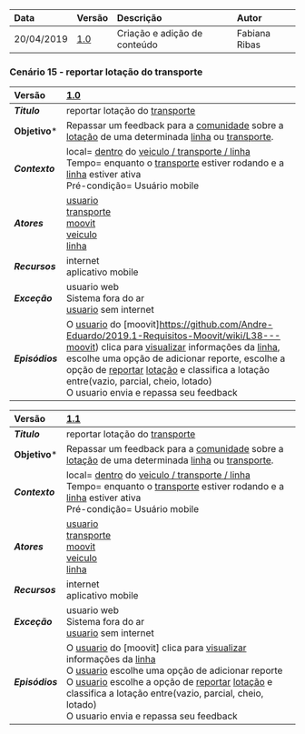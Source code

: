 |Data|Versão|Descrição|Autor|
|:---|:---|:---|:---|
|20/04/2019|[1.0](https://github.com/Andre-Eduardo/2019.1-Requisitos-Moovit/tree/master/cenarios/versao%20cenarios%201.0)|Criação e adição de conteúdo|Fabiana Ribas|


### Cenário 15 - reportar lotação do transporte
|Versão|[1.0](https://github.com/Andre-Eduardo/2019.1-Requisitos-Moovit/tree/master/cenarios/versao%20cenarios%201.0)
|:-|:-|
|***Titulo***|reportar lotação do [transporte](https://github.com/Andre-Eduardo/2019.1-Requisitos-Moovit/wiki/L63---transporte)|
|**Objetivo***|Repassar um feedback para a [comunidade](https://github.com/Andre-Eduardo/2019.1-Requisitos-Moovit/wiki/L12---comunidade) sobre a [lotação](https://github.com/Andre-Eduardo/2019.1-Requisitos-Moovit/wiki/L18---lotacao) de uma determinada [linha](https://github.com/Andre-Eduardo/2019.1-Requisitos-Moovit/wiki/L27---linha) ou [transporte](https://github.com/Andre-Eduardo/2019.1-Requisitos-Moovit/wiki/L63---transporte).
|***Contexto***|local= [dentro]() do [veiculo / transporte / linha]()<br> Tempo= enquanto o [transporte](https://github.com/Andre-Eduardo/2019.1-Requisitos-Moovit/wiki/L63---transporte) estiver rodando e a [linha](https://github.com/Andre-Eduardo/2019.1-Requisitos-Moovit/wiki/L27---linha) estiver ativa<br>Pré-condição= Usuário mobile
|***Atores***|[usuario](https://github.com/Andre-Eduardo/2019.1-Requisitos-Moovit/wiki/L65-Usu%C3%A1rio)<br>[transporte](https://github.com/Andre-Eduardo/2019.1-Requisitos-Moovit/wiki/L63---transporte)<br>[moovit](https://github.com/Andre-Eduardo/2019.1-Requisitos-Moovit/wiki/L38---moovit)<br>[veiculo](https://github.com/Andre-Eduardo/2019.1-Requisitos-Moovit/wiki/L66-Veiculo)<br>[linha](https://github.com/Andre-Eduardo/2019.1-Requisitos-Moovit/wiki/L27---linha)
|***Recursos***|internet<br>aplicativo mobile
|***Exceção***|usuario web<br>Sistema fora do ar<br>[usuario](https://github.com/Andre-Eduardo/2019.1-Requisitos-Moovit/wiki/L65-Usu%C3%A1rio) sem internet
|***Episódios***|O [usuario](https://github.com/Andre-Eduardo/2019.1-Requisitos-Moovit/wiki/L65-Usu%C3%A1rio) do [moovit]https://github.com/Andre-Eduardo/2019.1-Requisitos-Moovit/wiki/L38---moovit) clica para [visualizar](https://github.com/Andre-Eduardo/2019.1-Requisitos-Moovit/wiki/C22-visualizar) informações da [linha](https://github.com/Andre-Eduardo/2019.1-Requisitos-Moovit/wiki/L27---linha), escolhe uma opção de adicionar reporte, escolhe a opção de [reportar](https://github.com/Andre-Eduardo/2019.1-Requisitos-Moovit/wiki/C15---reportar) [lotação](https://github.com/Andre-Eduardo/2019.1-Requisitos-Moovit/wiki/L18---lotacao) e classifica a lotação entre(vazio, parcial, cheio, lotado)<br>O usuario envia e repassa seu feedback|

|Versão|[1.1](https://github.com/Andre-Eduardo/2019.1-Requisitos-Moovit/tree/master/cenarios/versao%20cenarios%201.1)
|:-|:-|
|***Titulo***|reportar lotação do [transporte](https://github.com/Andre-Eduardo/2019.1-Requisitos-Moovit/wiki/L63---transporte)|
|**Objetivo***|Repassar um feedback para a [comunidade](https://github.com/Andre-Eduardo/2019.1-Requisitos-Moovit/wiki/L12---comunidade) sobre a [lotação](https://github.com/Andre-Eduardo/2019.1-Requisitos-Moovit/wiki/L18---lotacao) de uma determinada [linha](https://github.com/Andre-Eduardo/2019.1-Requisitos-Moovit/wiki/L27---linha) ou [transporte](https://github.com/Andre-Eduardo/2019.1-Requisitos-Moovit/wiki/L63---transporte).
|***Contexto***|local= [dentro]() do [veiculo / transporte / linha]()<br> Tempo= enquanto o [transporte](https://github.com/Andre-Eduardo/2019.1-Requisitos-Moovit/wiki/L63---transporte) estiver rodando e a [linha](https://github.com/Andre-Eduardo/2019.1-Requisitos-Moovit/wiki/L27---linha) estiver ativa<br>Pré-condição= Usuário mobile
|***Atores***|[usuario](https://github.com/Andre-Eduardo/2019.1-Requisitos-Moovit/wiki/L65-Usu%C3%A1rio)<br>[transporte](https://github.com/Andre-Eduardo/2019.1-Requisitos-Moovit/wiki/L63---transporte)<br>[moovit](https://github.com/Andre-Eduardo/2019.1-Requisitos-Moovit/wiki/L38---moovit)<br>[veiculo](https://github.com/Andre-Eduardo/2019.1-Requisitos-Moovit/wiki/L66-Veiculo)<br>[linha](https://github.com/Andre-Eduardo/2019.1-Requisitos-Moovit/wiki/L27---linha)
|***Recursos***|internet<br>aplicativo mobile
|***Exceção***|usuario web<br>Sistema fora do ar<br>[usuario](https://github.com/Andre-Eduardo/2019.1-Requisitos-Moovit/wiki/L65-Usu%C3%A1rio) sem internet
|***Episódios***|O [usuario](https://github.com/Andre-Eduardo/2019.1-Requisitos-Moovit/wiki/L65-Usu%C3%A1rio) do [moovit] clica para [visualizar](https://github.com/Andre-Eduardo/2019.1-Requisitos-Moovit/wiki/C22-visualizar) informações da [linha](https://github.com/Andre-Eduardo/2019.1-Requisitos-Moovit/wiki/L27---linha)<br> O [usuario](https://github.com/Andre-Eduardo/2019.1-Requisitos-Moovit/wiki/L65-Usu%C3%A1rio) escolhe uma opção de adicionar reporte<br> O [usuario](https://github.com/Andre-Eduardo/2019.1-Requisitos-Moovit/wiki/L65-Usu%C3%A1rio) escolhe a opção de [reportar](https://github.com/Andre-Eduardo/2019.1-Requisitos-Moovit/wiki/C15---reportar) [lotação](https://github.com/Andre-Eduardo/2019.1-Requisitos-Moovit/wiki/L18---lotacao) e classifica a lotação entre(vazio, parcial, cheio, lotado)<br> O usuario envia e repassa seu feedback|